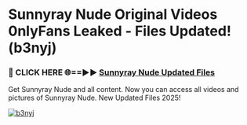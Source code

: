 # Sunnyray Nude Original Videos 0nlyFans Leaked - Files Updated! (b3nyj)

<h3>🔴 CLICK HERE 🌐==►► <a href="https://tinyurl.com/4mcuefdz" rel="nofollow">Sunnyray Nude Updated Files</a></h3>

Get Sunnyray Nude and all content. Now you can access all videos and pictures of Sunnyray Nude. New Updated Files 2025!

[![b3nyj](https://i.imgur.com/StAQSOY.gif)](https://tinyurl.com/4mcuefdz)
